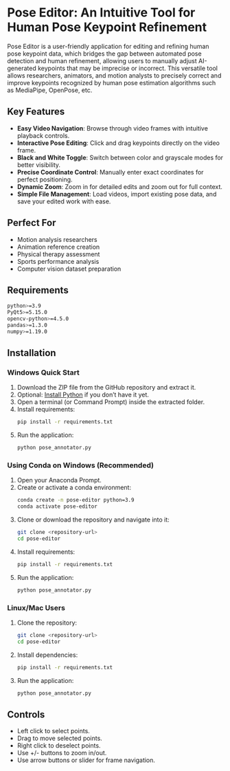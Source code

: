 # Pose Editor: An Intuitive Tool for Human Pose Keypoint Refinement

Pose Editor is a user-friendly application for editing and refining human pose keypoint data, which bridges the gap between automated pose detection and human refinement, allowing users to manually adjust AI-generated keypoints that may be imprecise or incorrect. This versatile tool allows researchers, animators, and motion analysts to precisely correct and improve keypoints recognized by human pose estimation algorithms such as MediaPipe, OpenPose, etc.

## Key Features

- **Easy Video Navigation**: Browse through video frames with intuitive playback controls.
- **Interactive Pose Editing**: Click and drag keypoints directly on the video frame.
- **Black and White Toggle**: Switch between color and grayscale modes for better visibility.
- **Precise Coordinate Control**: Manually enter exact coordinates for perfect positioning.
- **Dynamic Zoom**: Zoom in for detailed edits and zoom out for full context.
- **Simple File Management**: Load videos, import existing pose data, and save your edited work with ease.

## Perfect For

- Motion analysis researchers
- Animation reference creation
- Physical therapy assessment
- Sports performance analysis
- Computer vision dataset preparation

## Requirements
```bash
python>=3.9
PyQt5>=5.15.0
opencv-python>=4.5.0
pandas>=1.3.0
numpy>=1.19.0
```

## Installation

### Windows Quick Start

1. Download the ZIP file from the GitHub repository and extract it. 
2. Optional: [Install Python](https://www.python.org/downloads/) if you don’t have it yet.
3. Open a terminal (or Command Prompt) inside the extracted folder.
4. Install requirements:
   ```bash
   pip install -r requirements.txt
   ```
5. Run the application:
   ```bash
   python pose_annotator.py
   ```

### Using Conda on Windows (Recommended)

1. Open your Anaconda Prompt.
2. Create or activate a conda environment:
   ```bash
   conda create -n pose-editor python=3.9
   conda activate pose-editor
   ```
3. Clone or download the repository and navigate into it:
   ```bash
   git clone <repository-url>
   cd pose-editor
   ```
4. Install requirements:
   ```bash
   pip install -r requirements.txt
   ```
5. Run the application:
   ```bash
   python pose_annotator.py
   ```

### Linux/Mac Users

1. Clone the repository:
   ```bash
   git clone <repository-url>
   cd pose-editor
   ```
2. Install dependencies:
   ```bash
   pip install -r requirements.txt
   ```
3. Run the application:
   ```bash
   python pose_annotator.py
   ```

## Controls

- Left click to select points.
- Drag to move selected points.
- Right click to deselect points.
- Use +/- buttons to zoom in/out.
- Use arrow buttons or slider for frame navigation.
